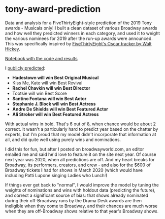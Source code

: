 # tony-award-prediction
Data and analysis for a FiveThirtyEight-style prediction of the 2019 Tony awards - Musicals only! I built a clean dataset of various Broadway awards and how well they predicted winners in each category, and used it to weight the various nominees for 2019 after the run-up awards were announced. This was specifically inspired by [FiveThirtyEight's Oscar tracker by Walt Hickey](https://fivethirtyeight.com/features/how-our-oscars-tracker-works/).

[Notebook with the code and results](https://github.com/drsaunders/tony-award-prediction/blob/master/tony-award-prediction.ipynb)

I [publicly predicted](https://www.broadwayworld.com/board/readmessage.php?thread=1117325&boardname=st..):

* **Hadestown will win Best Original Musical**
* Kiss Me, Kate will win Best Revival
* **Rachel Chavkin will win Best Director**
* Tootsie will win Best Score
* **Santino Fontana will win Best Actor**
* **Stephanie J. Block will win Best Actress**
* **Andre De Shields will win Best Featured Actor**
* **Ali Stroker will win Best Featured Actress**

With actual wins in bold. That's 6 out of 8, when chance would be about 2 correct. It wasn't a particularly hard to predict year based on the chatter by experts, but I'm proud that my model didn't incorporate that information at all, and did quite well using purely wins and nominations.

I did this for fun, but after I posted on broadwayworld.com, an editor emailed me and said he'd love to feature it on the site next year. Of course next year was 2020, when all predictions are off. And my heart breaks for Broadway, its performers, creators, and crew  - and also for the $600 of Broadway tickets I had for shows in March 2020 (which would have including Patti Lupone singing Ladies who Lunch!) 

If things ever get back to "normal", I would improve the model by tuning the weights of nominations and wins with holdout data (predicting the future), and correct a significant source of bias: that shows already nominated during their off-Broadway runs by the Drama Desk awards are then ineligible when they come to Broadway, and their chances are much worse when they are off-Broadway shows relative to that year's Broadway shows.
